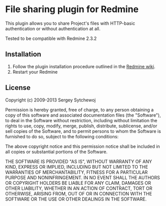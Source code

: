 # File sharing plugin for Redmine

This plugin allows you to share Project's files with HTTP-basic authentication or without authentication at all.

Tested to be compatible with Redmine 2.3.2

## Installation

1. Follow the plugin installation procedure outlined in the [Redmine wiki](http://www.redmine.org/wiki/redmine/Plugins).
2. Restart your Redmine

## License

Copyright (c) 2009-2013 Sergey Sytchewoj

Permission is hereby granted, free of charge, to any person
obtaining a copy of this software and associated documentation
files (the "Software"), to deal in the Software without
restriction, including without limitation the rights to use,
copy, modify, merge, publish, distribute, sublicense, and/or sell
copies of the Software, and to permit persons to whom the
Software is furnished to do so, subject to the following
conditions:

The above copyright notice and this permission notice shall be
included in all copies or substantial portions of the Software.

THE SOFTWARE IS PROVIDED "AS IS", WITHOUT WARRANTY OF ANY KIND,
EXPRESS OR IMPLIED, INCLUDING BUT NOT LIMITED TO THE WARRANTIES
OF MERCHANTABILITY, FITNESS FOR A PARTICULAR PURPOSE AND
NONINFRINGEMENT. IN NO EVENT SHALL THE AUTHORS OR COPYRIGHT
HOLDERS BE LIABLE FOR ANY CLAIM, DAMAGES OR OTHER LIABILITY,
WHETHER IN AN ACTION OF CONTRACT, TORT OR OTHERWISE, ARISING
FROM, OUT OF OR IN CONNECTION WITH THE SOFTWARE OR THE USE OR
OTHER DEALINGS IN THE SOFTWARE.
